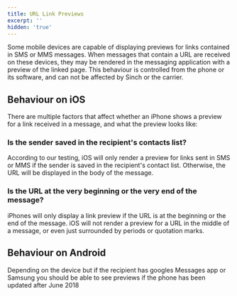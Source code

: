 ```yaml
---
title: URL Link Previews
excerpt: ''
hidden: 'true'
---
```

Some mobile devices are capable of displaying previews for links contained in SMS or MMS messages. When messages that contain a URL are received on these devices, they may be rendered in the messaging application with a preview of the linked page. This behaviour is controlled from the phone or its software, and can not be affected by Sinch or the carrier.

## Behaviour on iOS

There are multiple factors that affect whether an iPhone shows a preview for a link received in a message, and what the preview looks like:

### Is the sender saved in the recipient's contacts list?

According to our testing, iOS will only render a preview for links sent in SMS or MMS if the sender is saved in the recipient's contact list. Otherwise, the URL will be displayed in the body of the message.

### Is the URL at the very beginning or the very end of the message?

iPhones will only display a link preview if the URL is at the beginning or the end of the message. iOS will not render a preview for a URL in the middle of a message, or even just surrounded by periods or quotation marks.

## Behaviour on Android

Depending on the device but if the recipient has googles Messages app or Samsung you should be able to see previews if the phone has been updated after June 2018
